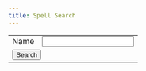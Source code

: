 ```yaml
---
title: Spell Search
---
```



<table>
<tr>
	<td>Name</td>
	<td><input type="text" name="SpellName" /></td>
</tr>
<tr>
	<td colspan="2">
		<button type="button" onclick="SearchSpells()">Search</button>
	</td>
</tr>
</table>

<div id="SpellSearchResults">
</div>

<script>
var SpellList

function SearchSpells() {
	var SpellName = $("input[name=SpellName]").val().trim();
	$("input[name=SpellName]").val(SpellName);

	var html = "";

	if (
		SpellName == ""
		|| SpellName.length < 3
	) {
		$("#SpellSearchResults").html("");
		alert("Please enter a value of at least length 3 to search for");
		return
	}

	$(SpellList).find("Spell").each(function(){
		if ($(this).find("Name").text().toLowerCase().includes(SpellName.toLowerCase()) == false) {
			return
		}

		html += "<hr>"
			+ "<table>"
			+ "<tr><td>Category</td><td>" + $(this).find("Category").text() + "</td></tr>"
			+ "<tr><td>Name</td><td>" + $(this).find("Name").text() + "</td></tr>"
			+ "<tr><td>Effects</td><td>" + $(this).find("Effects").text() + "</td></tr>"
			+ "<tr><td>Type</td><td>" + $(this).find("Type").text() + "</td></tr>"
			+ "<tr><td>Range</td><td>" + $(this).find("Range").text() + "</td></tr>"
			+ ($(this).find("Damage").text() != "" ? "<tr><td>Damage</td><td>" + $(this).find("Damage").text() + "</td></tr>" : "")
			+ "<tr><td>Duration</td><td>" + $(this).find("Duration").text() + "</td></tr>"
			+ "<tr><td>Drain</td><td>" + $(this).find("Drain").text() + "</td></tr>"
			+ "<tr><td>Source</td><td>" + $(this).find("Source").text() + "</td></tr>"
			+ "<tr><td>Text</td><td>" + $(this).find("Text").text() + "</td></tr>"
			+ "</table>";
	});

	$("#SpellSearchResults").html(html);
}


$(document).ready(function(){
	//Get SpellList Data
	$.get(
		"SpellList.xml"
		,function(data){
			SpellList = $(data).find("Spells");
		}
	);

	$("button").button();
	$("input[type=text]").addClass("ui-widget ui-widget-content ui-corner-all")
});
</script>

